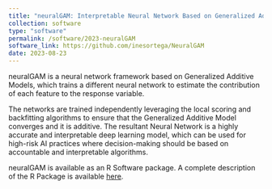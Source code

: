 ```yaml
---
title: "neuralGAM: Interpretable Neural Network Based on Generalized Additive Models"
collection: software
type: "software"
permalink: /software/2023-neuralGAM
software_link: https://github.com/inesortega/NeuralGAM
date: 2023-08-23
---
```


neuralGAM is a neural network framework based on Generalized Additive Models, which trains a different neural network to estimate the contribution of each feature to the response variable.

The networks are trained independently leveraging the local scoring and backfitting algorithms to ensure that the Generalized Additive Model converges and it is additive. The resultant Neural Network is a highly accurate and interpretable deep learning model, which can be used for high-risk AI practices where decision-making should be based on accountable and interpretable algorithms.

neuralGAM is available as an R Software package. A complete description of the R Package is available [here](https://inesortega.github.io/neuralGAM/).